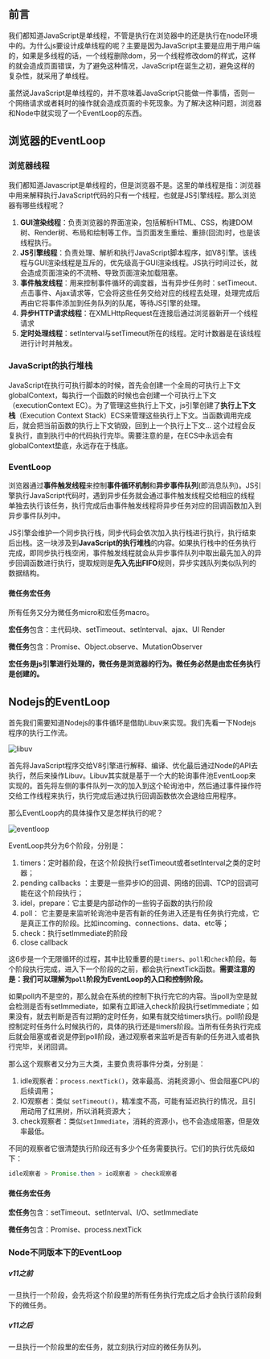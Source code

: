 ## 前言

我们都知道JavaScript是单线程，不管是执行在浏览器中的还是执行在node环境中的。为什么js要设计成单线程的呢？主要是因为JavaScript主要是应用于用户端的，如果是多线程的话，一个线程删除dom，另一个线程修改dom的样式，这样的就会造成页面错误，为了避免这种情况，JavaScript在诞生之初，避免这样的复杂性，就采用了单线程。

虽然说JavaScript是单线程的，并不意味着JavaScript只能做一件事情，否则一个网络请求或者耗时的操作就会造成页面的卡死现象。为了解决这种问题，浏览器和Node中就实现了一个EventLoop的东西。

## 浏览器的EventLoop

### 浏览器线程

我们都知道Javascript是单线程的，但是浏览器不是。这里的单线程是指：浏览器中用来解释执行JavaScript代码的只有一个线程，也就是JS引擎线程。那么浏览器有哪些线程呢？

1. **GUI渲染线程**：负责浏览器的界面渲染，包括解析HTML、CSS，构建DOM树、Render树、布局和绘制等工作。当页面发生重绘、重排(回流)时，也是该线程执行。
2. **JS引擎线程**：负责处理、解析和执行JavaScript脚本程序，如V8引擎。该线程与GUI渲染线程是互斥的，优先级高于GUI渲染线程。JS执行时间过长，就会造成页面渲染的不流畅、导致页面渲染加载阻塞。
3. **事件触发线程**：用来控制事件循环的调度器，当有异步任务时：setTimeout、点击事件、Ajax请求等，它会将这些任务交给对应的线程去处理，处理完成后再由它将事件添加到任务队列的队尾，等待JS引擎的处理。
4. **异步HTTP请求线程**：在XMLHttpRequest在连接后通过浏览器新开一个线程请求
5. **定时处理线程**：setInterval与setTimeout所在的线程。定时计数器是在该线程进行计时并触发。

### JavaScript的执行堆栈

JavaScript在执行可执行脚本的时候，首先会创建一个全局的可执行上下文globalContext，每执行一个函数的时候也会创建一个可执行上下文（executionContext EC）。为了管理这些执行上下文，js引擎创建了**执行上下文栈**（Execution Context Stack）ECS来管理这些执行上下文。当函数调用完成后，就会把当前函数的执行上下文销毁，回到上一个执行上下文... 这个过程会反复执行，直到执行中的代码执行完毕。需要注意的是，在ECS中永远会有globalContext垫底，永远存在于栈底。

### EventLoop

浏览器通过**事件触发线程**来控制**事件循环机制**和**异步事件队列**(即消息队列)。JS引擎执行JavaScript代码时，遇到异步任务就会通过事件触发线程交给相应的线程单独去执行该任务，执行完成后由事件触发线程将异步任务对应的回调函数加入到异步事件队列中。

JS引擎会维护一个同步执行栈，同步代码会依次加入执行栈进行执行，执行结束后出栈。这一块涉及到**JavaScript的执行堆栈**的内容。如果执行栈中的任务执行完成，即同步执行栈空闲，事件触发线程就会从异步事件队列中取出最先加入的异步回调函数进行执行，提取规则是**先入先出FIFO**规则，异步实践队列类似队列的数据结构。

#### 微任务宏任务

所有任务又分为微任务micro和宏任务macro。

**宏任务**包含：主代码块、setTimeout、setInterval、ajax、UI Render

**微任务**包含：Promise、Object.observe、MutationObserver

**宏任务是js引擎进行处理的，微任务是浏览器的行为。微任务必然是由宏任务执行是创建的。**

## Nodejs的EventLoop

首先我们需要知道Nodejs的事件循环是借助Libuv来实现。我们先看一下Nodejs程序的执行工作流。

![libuv](/Users/guohaohao3/Documents/Joker/Git/fe-growth-path/imgs/Node/libuv.png)

首先将JavaScript程序交给V8引擎进行解释、编译、优化最后通过Node的API去执行，然后来操作Libuv。Libuv其实就是基于一个大的轮询事件池EventLoop来实现的。首先将左侧的事件队列一次的加入到这个轮询池中，然后通过事件操作符交给工作线程来执行，执行完成后通过执行回调函数依次会退给应用程序。

那么EventLoop内的具体操作又是怎样执行的呢？

![eventloop](/Users/guohaohao3/Documents/Joker/Git/fe-growth-path/imgs/Node/eventloop.png)

EventLoop共分为6个阶段，分别是：

1. timers：定时器阶段，在这个阶段执行setTimeout或者setInterval之类的定时器；
2. pending callbacks ：主要是一些异步IO的回调、网络的回调、TCP的回调可能在这个阶段执行；
3. idel，prepare：它主要是内部动作的一些钩子函数的执行阶段
4. poll： 它主要是来监听轮询池中是否有新的任务进入还是有任务执行完成，它是真正工作的阶段。比如incoming、connections、data、etc等；
5. check：执行setImmediate的阶段
6. close callback 

这6步是一个无限循环的过程，其中比较重要的是`timers`、`poll`和`check`阶段。每个阶段执行完成，进入下一个阶段的之前，都会执行nextTick函数。**需要注意的是：我们可以理解为`poll`阶段为EventLoop的入口和控制阶段。**

如果poll内不是空的，那么就会在系统的控制下执行完它的内容。当poll为空是就会检测是否有setImmediate，如果有立即进入check阶段执行setImmediate；如果没有，就去判断是否有过期的定时任务，如果有就交给timers执行。poll阶段是控制定时任务什么时候执行的，具体的执行还是timers阶段。当所有任务执行完成后就会阻塞或者说是停到poll阶段，通过观察者来监听是否有新的任务进入或者执行完毕，关闭回调。

那么这个观察者又分为三大类，主要负责将事件分类，分别是：

1. idle观察者：`process.nextTick()`，效率最高、消耗资源小、但会阻塞CPU的后续调用；
2. IO观察者：类似 `setTimeout()`，精准度不高，可能有延迟执行的情况，且引用动用了红黑树，所以消耗资源大；
3. check观察者：类似`setImmediate`，消耗的资源小，也不会造成阻塞，但是效率最低。

不同的观察者它很清楚执行阶段还有多少个任务需要执行。它们的执行优先级如下：

```js
idle观察者 > Promise.then > io观察者 > check观察者
```

#### 微任务宏任务

**宏任务**包含：setTimeout、setInterval、I/O、setImmediate

**微任务**包含：Promise、process.nextTick

### Node不同版本下的EventLoop

##### v11之前

一旦执行一个阶段，会先将这个阶段里的所有任务执行完成之后才会执行该阶段剩下的微任务。

##### v11之后

一旦执行一个阶段里的宏任务，就立刻执行对应的微任务队列。